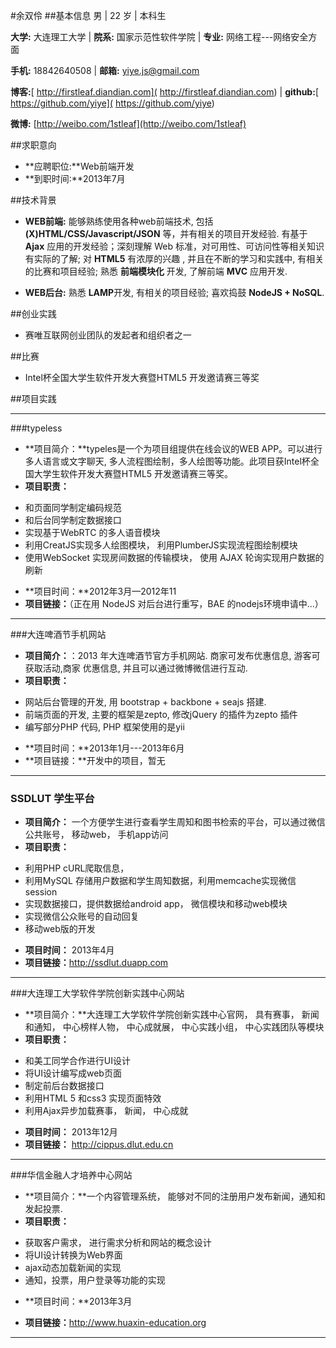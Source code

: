#余双伶
##基本信息
男 | 22 岁 | 本科生

**大学:** 大连理工大学 | **院系:** 国家示范性软件学院 | **专业:** 网络工程---网络安全方面

**手机:** 18842640508 | **邮箱:** [yiye.js@gmail.com](http://)

**博客:**[ http://firstleaf.diandian.com]( http://firstleaf.diandian.com) | **github:**[ https://github.com/yiye]( https://github.com/yiye)

**微博:** [http://weibo.com/1stleaf](http://weibo.com/1stleaf)

##求职意向
* **应聘职位:**Web前端开发
* **到职时间:**2013年7月

##技术背景

* **WEB前端:** 能够熟练使用各种web前端技术, 包括 **(X)HTML/CSS/Javascript/JSON** 等，并有相关的项目开发经验. 有基于 **Ajax** 应用的开发经验；深刻理解 Web 标准，对可用性、可访问性等相关知识有实际的了解; 对 **HTML5** 有浓厚的兴趣 , 并且在不断的学习和实践中, 有相关的比赛和项目经验; 熟悉 **前端模块化** 开发, 了解前端 **MVC** 应用开发.

* **WEB后台:** 熟悉 **LAMP**开发, 有相关的项目经验; 喜欢捣鼓 **NodeJS + NoSQL**. 



##创业实践
* 赛唯互联网创业团队的发起者和组织者之一

##比赛
* Intel杯全国大学生软件开发大赛暨HTML5 开发邀请赛三等奖

##项目实践

***
###typeless
+ **项目简介：**typeles是一个为项目组提供在线会议的WEB APP。可以进行多人语言或文字聊天, 多人流程图绘制，多人绘图等功能。此项目获Intel杯全国大学生软件开发大赛暨HTML5 开发邀请赛三等奖。
+ **项目职责：**
 - 和页面同学制定编码规范
 - 和后台同学制定数据接口
 - 实现基于WebRTC 的多人语音模块
 - 利用CreatJS实现多人绘图模块， 利用PlumberJS实现流程图绘制模块
 - 使用WebSocket 实现房间数据的传输模块， 使用 AJAX 轮询实现用户数据的刷新
+ **项目时间：**2012年3月—2012年11
+ **项目链接：**（正在用 NodeJS 对后台进行重写，BAE 的nodejs环境申请中...）

***
###大连啤酒节手机网站
+ **项目简介：**：2013 年大连啤酒节官方手机网站. 商家可发布优惠信息, 游客可获取活动,商家
优惠信息, 并且可以通过微博微信进行互动.
+ **项目职责：**
 - 	网站后台管理的开发, 用 bootstrap + backbone + seajs 搭建.
 -  前端页面的开发, 主要的框架是zepto, 修改jQuery 的插件为zepto 插件
 -  编写部分PHP 代码, PHP 框架使用的是yii
+ **项目时间：**2013年1月---2013年6月
+ **项目链接：**开发中的项目，暂无

***
### SSDLUT 学生平台
+ **项目简介：** 一个方便学生进行查看学生周知和图书检索的平台，可以通过微信公共账号， 移动web， 手机app访问
+ **项目职责：**
 - 利用PHP cURL爬取信息， 
 - 利用MySQL 存储用户数据和学生周知数据，利用memcache实现微信session 
 - 实现数据接口，提供数据给android app， 微信模块和移动web模块
 - 实现微信公众账号的自动回复
 - 移动web版的开发
+ **项目时间：** 2013年4月
+ **项目链接：**<http://ssdlut.duapp.com>

***
###大连理工大学软件学院创新实践中心网站
+ **项目简介：**大连理工大学软件学院创新实践中心官网， 具有赛事， 新闻和通知， 中心榜样人物， 中心成就展， 中心实践小组， 中心实践团队等模块
+ **项目职责：**
 - 和美工同学合作进行UI设计
 - 将UI设计编写成web页面
 - 制定前后台数据接口
 - 利用HTML 5 和css3 实现页面特效
 - 利用Ajax异步加载赛事， 新闻， 中心成就
+ **项目时间：** 2013年12月
+ **项目链接：** <http://cippus.dlut.edu.cn>

***
###华信金融人才培养中心网站
+ **项目简介：**一个内容管理系统， 能够对不同的注册用户发布新闻，通知和发起投票.
+ **项目职责：**
 - 获取客户需求， 进行需求分析和网站的概念设计
 - 将UI设计转换为Web界面
 - ajax动态加载新闻的实现
 - 通知，投票，用户登录等功能的实现
+ **项目时间：**2013年3月

+ **项目链接：**<http://www.huaxin-education.org>
***

